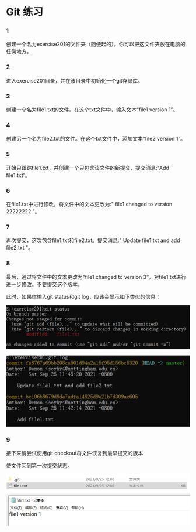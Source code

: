 # Git 练习

### 1

创建一个名为exercise201的文件夹（随便起的）。你可以把这文件夹放在电脑的任何地方。

### 2

进入exercise201目录，并在该目录中初始化一个git存储库。

### 3

创建一个名为file1.txt的文件。在这个txt文件中，输入文本“file1 version 1”。

### 4

创建另一个名为file2.txt的文件。在这个txt文件中，添加文本“file2 version 1”。

### 5

开始只跟踪file1.txt，并创建一个只包含该文件的新提交，提交消息:“Add file1.txt”。

### 6

在file1.txt中进行修改，将文件中的文本更改为:" file1 changed to version 22222222 "。

### 7

再次提交，这次包含file1.txt和file2.txt。提交消息:" Update file1.txt and add file2.txt "。

### 8

最后，通过将文件中的文本更改为“file1 changed to version 3”，对file1.txt进行进一步修改。不要提交这个版本。

此时，如果你输入git status和git log，应该会显示如下类似的信息：

![1](./images/git-guidance-1.png)

![1](./images/git-guidance-2.png)

### 9

接下来请尝试使用git checkout将文件恢复到最早提交的版本

使文件回到第一次提交状态。

![1](./images/git-guidance-4.png)
